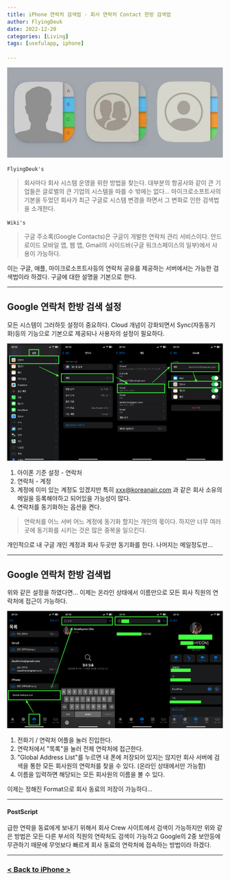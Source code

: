 ```yaml
---
title: iPhone 연락처 검색법 - 회사 연락처 Contact 한방 검색법
author: FlyingDeuk
date: 2022-12-20
categories: [Living]
tags: [usefulapp, iphone]

---
```


![iphoen](/img/living/iphone/contact.jpg)

`FlyingDeuk's`
> 회사마다 회사 시스템 운영을 위한 방법을 찾는다. 대부분의 항공사와 같이 큰 기업들은 글로벌의 큰 기업의 시스템을 따를 수 밖에는 없다... 마이크로소프트사의 기본을 두었던 회사가 최근 구글로 시스템 변경을 하면서 그 변화로 인한 검색법을 소개한다.


`Wiki's`
> 구글 주소록(Google Contacts)은 구글이 개발한 연락처 관리 서비스이다. 안드로이드 모바일 앱, 웹 앱, Gmail의 사이드바(구글 워크스페이스의 일부)에서 사용이 가능하다.

이는 구글, 애플, 마이크로소프트사등의 연락처 공유를 제공하는 서버에서는 가능한 검색법이라 하겠다. 구글에 대한 설명을 기본으로 한다.

--------

## Google 연락처 한방 검색 설정
모든 시스템이 그러하듯 설정이 중요하다. Cloud 개념이 강화되면서 Sync(자동동기화)등의 기능으로 기본으로 제공되나 사용자의 설정이 필요하다.

![iphoen](/img/living/iphone/contact2.png)

1. 아이폰 기준 설정 - 연락처
2. 연락처 - 계정
3. 계정에 이미 있는 계정도 있겠지만 특히 xxx@koreanair.com 과 같은 회사 소유의 메일을 등록해야하고 되어있을 가능성이 많다.
4. 연락처를 동기화하는 옵션을 켠다.

> 연락처를 어느 서버 어느 계정에 동기화 할지는 개인의 몫이다. 하지만 너무 여러 곳에 동기화를 시키는 것은 많은 중복을 일으킨다.

개인적으로 내 구글 개인 계정과 회사 두곳만 동기화를 한다. 나머지는 메일정도만...

----------

## Google 연락처 한방 검색법
위와 같은 설정을 하였다면... 이제는 온라인 상태에서 이름만으로 모든 회사 직원의 연락처에 접근이 가능하다.

![iphoen](/img/living/iphone/contact3.png)

1. 전화기 / 연락처 어플을 눌러 진입한다.
2. 연락처에서 "목록"을 눌러 전체 연락처에 접근한다.
3. "Global Address List"를 누르면 내 폰에 저장되어 있지는 않지만 회사 서버에 검색을 통한 모든 회사원의 연락처를 찾을 수 있다. (온라인 상태에서만 가능함)
4. 이름을 입력하면 해당되는 모든 회사원의 이름을 볼 수 있다.

이제는 정해진 Format으로 회사 동료의 저장이 가능하다...


------

#### PostScript
급한 연락을 동료에게 보내기 위해서 회사 Crew 사이트에서 검색이 가능하지만 위와 같은 방법은 모든 다른 부서의 직원의 연락처도 검색이 가능하고 Google의 2중 보안등에 무관하기 때문에 무엇보다 빠르게 회사 동료의 연락처에 접속하는 방법이라 하겠다.


-----------

### [< Back to iPhone >](/posts/iphone/)
